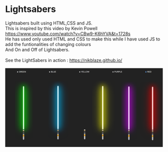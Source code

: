 # Lightsabers
Lightsabers built using HTML,CSS and JS.<br>
This is inspired by this video by Kevin Powell https://www.youtube.com/watch?v=CBw9-K6hYVA&t=1728s <br>
He has used only used HTML and CSS to make this while I have used JS to add the funtionalities of changing colours<br>
And On and Off of Lightsabers.
<br>
<br>
See the LightSabers in action : https://nikblaze.github.io/
<br>
<br>
![](img.png)

